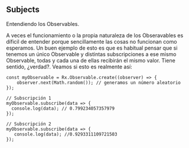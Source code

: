 ## Subjects

Entendiendo los Observables.

A veces el funcionamiento o la propia naturaleza de los Obseravables es díficil de entender porque sencillamente las cosas no funcionan como esperamos. Un buen ejemplo de esto es que es habitual pensar que si tenemos un único Observable y distintas subscripciones a ese mismo Observable, todas y cada una de ellas recibirán el mismo valor. Tiene sentido, ¿verdad?. Veamos si esto es realmente así:

```
const myObservable = Rx.Observable.create((observer) => {
    observer.next(Math.random()); // generamos un número aleatorio
});

// Subscripción 1
myObservable.subscribe(data => {
  console.log(data); // 0.799234057357979
});

// Subscripción 2
myObservable.subscribe(data => {
   console.log(data); //0.9293311109721503
});


```
